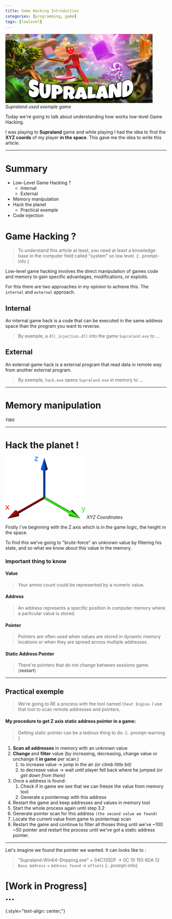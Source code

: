 ```yaml
---
title: Game Hacking Introduction
categories: [programming, game]
tags: [lowlevel]
---
```


<style>
r { color: Red }
b { color: Blue }
g { color: Green }
</style>

![Coordinates](/assets/supra.jpg)
_Supraland used exemple game_

Today we're going to talk about understanding how works low-level Game Hacking.

I was playing to **Supraland** game and while playing I had the idea to find the **XYZ coords** of my player **in the space**. This gave me the idea to write this article.

___
# Summary
- Low-Level Game Hacking ?
    - Internal
    - External
- Memory manipulation
- Hack the planet
    - Practical exemple
- Code injection

# Game Hacking ?

> To understand this article at least, you need at least a knowledge base in the computer field called "system" so low level.
{: .prompt-info }

Low-level game hacking involves the direct manipulation of games code and memory to gain specific advantages, modifications, or exploits.

For this there are two approaches in my opinion to achieve this. The `internal` and `external` approach.

## Internal
An internal game hack is a code that can be executed in the same address space than the program you want to reverse. 

>By exemple, a `dll_injection.dll` into the game `Supraland.exe` to ...

## External
An external game hack is a external program that read data in remote way from another external program.

> By exemple, `hack.exe` opens `Supraland.exe` in memory to ...

___

# Memory manipulation

`TODO`

___
# Hack the planet !

![Coordinates](/assets/xyz.png)
_XYZ Coordinates_

Firstly i've beginning with the Z axis which is in the game logic, the height in the space.

To find this we've going to "brute-force" an unknown value by filtering his state, and so what we know about this value in the memory.

### Important thing to know
#### Value
> Your ammo count could be represented by a numeric value.

#### Address
> An address represents a specific position in computer memory where a particular value is stored.

#### Pointer
> Pointers are often used when values are stored in dynamic memory locations or when they are spread across multiple addresses.

#### Static Address Pointer
> There're pointers that do not change between sessions game. (**restart**)

___

## Practical exemple

> We're going to RE a process with the tool named `Cheat Engine`. I use that tool to scan remote addresses and pointers.

#### My procedure to get **Z axis static address pointer** in a game:

> Getting static pointer can be a tedious thing to do.
{: .prompt-warning }

1. **Scan all addresses** in memory with an unknown value 
2. **Change** and **filter** value (by increasing, decreasing, change value or unchange it **in game** per scan.)
    1. to increase value -> jump in the air _(or climb little bit)_
    2. to decrease value -> wait until player fell back where he jumped _(or get down from there)_
3. Once a address is found:
    1. Check if in game we see that we can freeze the value from memory tool
    2. Generate a pointermap with this address
4. Restart the game and keep addresses and values in memory tool
5. Start the whole process again until step 3.2
6. Generate pointer scan for this address `(the second value we found)`
7. Locate the current value from game to pointermap scan
8. Restart the game and continue to filter all thoses thing until we've ~100 ~50 pointer and restart the process until we've got a static address pointer.

___

Let's imagine we found the pointer we wanted. It can looks like to :

> "Supraland-Win64-Shipping.exe" + 04C135DF -> 0C 10 155 6DA 12<br>
`Base Address` + `Address found` -> `offsets`
{: .prompt-info}

# [Work in Progress]<br>...
{:style="text-align: center;"}